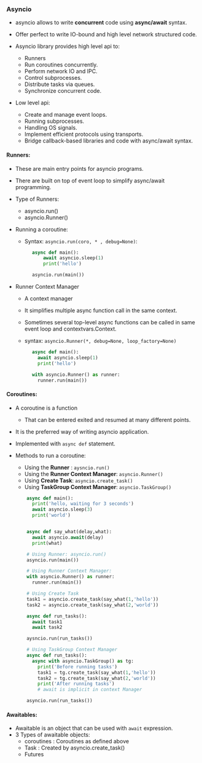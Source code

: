 ### Asyncio
- asyncio allows to write **concurrent** code using **async/await** syntax.
- Offer perfect to write IO-bound and high level network structured code.

- Asyncio library provides high level api to:
  - Runners
  - Run coroutines concurrently. 
  - Perform network IO and IPC.
  - Control subprocesses.
  - Distribute tasks via queues.
  - Synchronize concurrent code.

- Low level api:
  - Create and manage event loops.
  - Running subprocesses.
  - Handling OS signals.
  - Implement efficient protocols using transports.
  - Bridge callback-based libraries and code with async/await syntax.



#### Runners:
  - These are main entry points for asyncio programs.
  - There are built on top of event loop to simplify async/await programming.
  - Type of Runners:
    - asyncio.run()
    - asyncio.Runner()

  - Running a coroutine:
    - Syntax: `asyncio.run(coro, * , debug=None)`:
    ```python
          async def main():
              await asyncio.sleep(1)
              print('hello')

          asyncio.run(main())
      ```

  - Runner Context Manager
    - A context manager 
    - It simplifies multiple async function call in the same context.
    - Sometimes several top-level async functions can be called in same event loop and contextvars.Context.

    - syntax: `asyncio.Runner(*, debug=None, loop_factory=None)`
    ```python
          async def main():
            await asyncio.sleep(1)
            print('hello')

          with asyncio.Runner() as runner:
            runner.run(main())
      ```


#### Coroutines:
- A coroutine is a function 
  - That can be entered exited and resumed at many different points.
- It is the preferred way of writing asyncio application.
- Implemented with `async def` statement.
- Methods to run a coroutine:
  - Using the **Runner** : `aysncio.run()`
  - Using the **Runner Context Manager**: `asyncio.Runner()`
  - Using **Create Task**: `asyncio.create_task()`
  - Using **TaskGroup Context Manager**: `asyncio.TaskGroup()`

  ```python
      async def main():
        print('hello, waiting for 3 seconds')
        await asyncio.sleep(3)
        print('world')


      async def say_what(delay,what):
        await asyncio.await(delay)
        print(what)

      # Using Runner: asyncio.run()
      asyncio.run(main())

      # Using Runner Context Manager: 
      with asyncio.Runner() as runner:
        runner.run(main())

      # Using Create Task
      task1 = asyncio.create_task(say_what(1,'hello'))
      task2 = asyncio.create_task(say_what(2,'world'))

      async def run_tasks():
        await task1
        await task2

      aysncio.run(run_tasks())

      # Using TaskGroup Context Manager
      async def run_tasks():
        async with asyncio.TaskGroup() as tg:
          print('Before running tasks')
          task1 = tg.create_task(say_what(1,'hello'))
          task2 = tg.create_task(say_what(2,'world'))
          print('After running tasks')
          # await is implicit in context Manager

      asyncio.run(run_tasks())
  ```

#### Awaitables:
- Awaitable is an object that can be used with `await` expression.
- 3 Types of awaitable objects:
    - coroutines : Coroutines as defined above
    - Task : Created by asyncio.create_task() 
    - Futures
    
